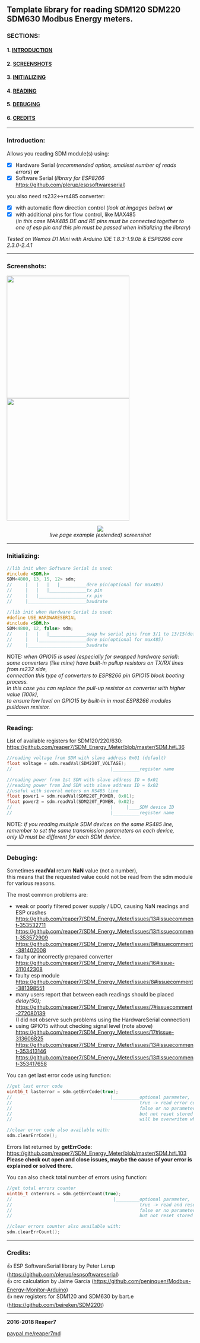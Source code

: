 ## Template library for reading SDM120 SDM220 SDM630 Modbus Energy meters. ##

### SECTIONS: ###
#### 1. [INTRODUCTION](#introduction) ####
#### 2. [SCREENSHOTS](#screenshots) ####
#### 3. [INITIALIZING](#initializing) ####
#### 4. [READING](#reading) ####
#### 5. [DEBUGING](#debuging) ####
#### 6. [CREDITS](#credits) ####

---

### Introduction: ###
Allows you reading SDM module(s) using:
- [x] Hardware Serial (<i>recommended option, smallest number of reads errors</i>) <b><i>or</i></b>
- [x] Software Serial (<i>library for ESP8266</i> https://github.com/plerup/espsoftwareserial)

you also need rs232<->rs485 converter:
- [x] with automatic flow direction control (<i>look at imgages below</i>) <b><i>or</i></b>
- [x] with additional pins for flow control, like MAX485</br>
     (<i>in this case MAX485 DE and RE pins must be connected together to one of esp pin and this pin must be passed when initializing the library</i>)

_Tested on Wemos D1 Mini with Arduino IDE 1.8.3-1.9.0b & ESP8266 core 2.3.0-2.4.1_

---

### Screenshots: ###
<img src="https://github.com/reaper7/SDM_Energy_Meter/blob/master/img/hardware_sdm220_1.jpg" height="330"><img src="https://github.com/reaper7/SDM_Energy_Meter/blob/master/img/hardware_sdm220_2.jpg" height="330"></br>
<p align="center">
  <img src="https://github.com/reaper7/SDM_Energy_Meter/blob/master/img/livepage.gif"></br>
  <i>live page example (extended) screenshot</i>
</p>

---

### Initializing: ###
```cpp
//lib init when Software Serial is used:
#include <SDM.h>
SDM<4800, 13, 15, 12> sdm;
//     |   |   |   |__________dere pin(optional for max485)
//     |   |   |______________tx pin
//     |   |__________________rx pin
//     |______________________baudrate

//lib init when Hardware Serial is used:
#define USE_HARDWARESERIAL
#include <SDM.h>
SDM<4800, 12, false> sdm;
//     |   |   |______________swap hw serial pins from 3/1 to 13/15(default false)
//     |   |__________________dere pin(optional for max485)
//     |______________________baudrate
```
NOTE: <i>when GPIO15 is used (especially for swapped hardware serial):</br>
some converters (like mine) have built-in pullup resistors on TX/RX lines from rs232 side,</br>
connection this type of converters to ESP8266 pin GPIO15 block booting process.</br>
In this case you can replace the pull-up resistor on converter with higher value (100k),</br>
to ensure low level on GPIO15 by built-in in most ESP8266 modules pulldown resistor.</br></i>

---

### Reading: ###
List of available registers for SDM120/220/630:
https://github.com/reaper7/SDM_Energy_Meter/blob/master/SDM.h#L36
```cpp
//reading voltage from SDM with slave address 0x01 (default)
float voltage = sdm.readVal(SDM220T_VOLTAGE);
//                                     |__________register name

//reading power from 1st SDM with slave address ID = 0x01
//reading power from 2nd SDM with slave address ID = 0x02
//useful with several meters on RS485 line
float power1 = sdm.readVal(SDM220T_POWER, 0x01);
float power2 = sdm.readVal(SDM220T_POWER, 0x02);
//                                     |     |____SDM device ID  
//                                     |__________register name
```
NOTE: <i>if you reading multiple SDM devices on the same RS485 line,</br>
remember to set the same transmission parameters on each device,</br>
only ID must be different for each SDM device.</i>

---

### Debuging: ###
Sometimes <b>readVal</b> return <b>NaN</b> value (not a number),</br>
this means that the requested value could not be read from the sdm module for various reasons.</br>

The most common problems are:
- weak or poorly filtered power supply / LDO, causing NaN readings and ESP crashes</br>
  https://github.com/reaper7/SDM_Energy_Meter/issues/13#issuecomment-353532711</br>
  https://github.com/reaper7/SDM_Energy_Meter/issues/13#issuecomment-353572909</br>
  https://github.com/reaper7/SDM_Energy_Meter/issues/8#issuecomment-381402008</br>
- faulty or incorrectly prepared converter</br>
  https://github.com/reaper7/SDM_Energy_Meter/issues/16#issue-311042308</br>
- faulty esp module</br>
  https://github.com/reaper7/SDM_Energy_Meter/issues/8#issuecomment-381398551</br>
- many users report that between each readings should be placed <i>delay(50);</i></br>
  https://github.com/reaper7/SDM_Energy_Meter/issues/7#issuecomment-272080139</br>
  (I did not observe such problems using the HardwareSerial connection)</br>
- using GPIO15 without checking signal level (note above)</br>
  https://github.com/reaper7/SDM_Energy_Meter/issues/17#issue-313606825</br>
  https://github.com/reaper7/SDM_Energy_Meter/issues/13#issuecomment-353413146</br>
  https://github.com/reaper7/SDM_Energy_Meter/issues/13#issuecomment-353417658</br>

You can get last error code using function:
```cpp
//get last error code
uint16_t lasterror = sdm.getErrCode(true);
//                                     |__________optional parameter,
//                                                true -> read error code and reset stored code
//                                                false or no parameter -> read error code
//                                                but not reset stored code (for future checking)
//                                                will be overwriten when next error occurs

//clear error code also available with:
sdm.clearErrCode();
```
Errors list returned by <b>getErrCode</b>: https://github.com/reaper7/SDM_Energy_Meter/blob/master/SDM.h#L103</br>
__Please check out open and close issues, maybe the cause of your error is explained or solved there.__

You can also check total number of errors using function:
```cpp
//get total errors counter
uint16_t cnterrors = sdm.getErrCount(true);
//                                      |_________optional parameter,
//                                                true -> read and reset errors counter
//                                                false or no parameter -> read errors counter
//                                                but not reset stored counter (for future checking)

//clear errors counter also available with:
sdm.clearErrCount();
```

---

### Credits: ###

:+1: ESP SoftwareSerial library by Peter Lerup (https://github.com/plerup/espsoftwareserial)</br>
:+1: crc calculation by Jaime García (https://github.com/peninquen/Modbus-Energy-Monitor-Arduino)</br>
:+1: new registers for SDM120 and SDM630 by bart.e (https://github.com/beireken/SDM220t)</br>

---

**2016-2018 Reaper7**

[paypal.me/reaper7md](https://www.paypal.me/reaper7md)

